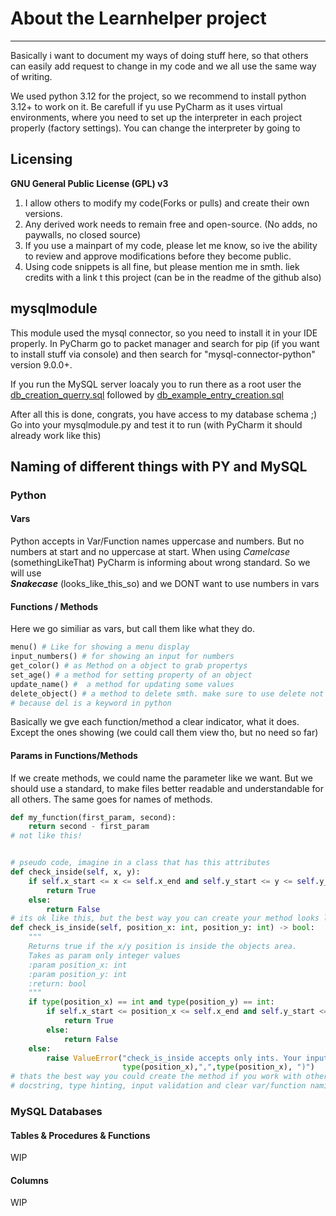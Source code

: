 # About the Learnhelper project

----
Basically i want to document my ways of doing stuff here,
so that others can easily add request to change in my code and we all use the
same way of writing.

We used python 3.12 for the project, so we recommend to install python 3.12+ to work on it.
Be carefull if yu use PyCharm as it uses virtual environments, where you need to set up the 
interpreter in each project properly (factory settings).
You can change the interpreter by going to 

## Licensing
**GNU General Public License (GPL) v3**
1. I allow others to modify my code(Forks or pulls) and create their own versions.
2. Any derived work needs to remain free and open-source. (No adds, no paywalls, no closed source)
3. If you use a mainpart of my code, please let me know, so ive the ability to review and approve modifications before they become public.
4. Using code snippets is all fine, but please mention me in smth. liek credits with a link t this project
(can be in the readme of the github also)
      

## mysqlmodule
This module used the mysql connector, so you need to install it in your IDE properly.
In PyCharm go to packet manager and search for pip (if you want to install stuff via console)
and then search for "mysql-connector-python" version 9.0.0+.

If you run the MySQL server loacaly you to run there as a root user the
[db_creation_querry.sql]() followed by
[db_example_entry_creation.sql]()

After all this is done, congrats, you have access to my database schema ;)
Go into your mysqlmodule.py and test it to run (with PyCharm it should already work like this)



## Naming of different things with PY and MySQL
### Python
#### Vars
Python accepts in Var/Function names uppercase and numbers.
But no numbers at start and no uppercase at start.
When using *Camelcase* (somethingLikeThat) PyCharm is informing about
wrong standard. So we will use  
***Snakecase*** (looks_like_this_so)
and we DONT want to use numbers in vars

#### Functions / Methods

Here we go similiar as vars, but call them like what they do. 
```python
menu() # Like for showing a menu display
input_numbers() # for showing an input for numbers
get_color() # as Method on a object to grab propertys
set_age() # a method for setting property of an object
update_name() #  a method for updating some values
delete_object() # a method to delete smth. make sure to use delete not del,
# because del is a keyword in python

```
Basically we gve each function/method a clear indicator, what it does.
Except the ones showing (we could call them view tho, but no need so far)

#### Params in Functions/Methods
If we create methods, we could name the parameter like we want.
But we should use a standard, to make files better readable and understandable for all others.
The same goes for names of methods.
```python
def my_function(first_param, second):
    return second - first_param
# not like this!


# pseudo code, imagine in a class that has this attributes
def check_inside(self, x, y):
    if self.x_start <= x <= self.x_end and self.y_start <= y <= self.y_end:
        return True
    else:
        return False
# its ok like this, but the best way you can create your method looks like this:
def check_is_inside(self, position_x: int, position_y: int) -> bool:
    """
    Returns true if the x/y position is inside the objects area.
    Takes as param only integer values
    :param position_x: int
    :param position_y: int
    :return: bool
    """
    if type(position_x) == int and type(position_y) == int:
        if self.x_start <= position_x <= self.x_end and self.y_start <= position_y <= self.y_end:
            return True
        else:
            return False
    else:
        raise ValueError("check_is_inside accepts only ints. Your inputs were (",
                         type(position_x),",",type(position_x), ")")
# thats the best way you could create the method if you work with others.
# docstring, type hinting, input validation and clear var/function naming

```

### MySQL Databases
#### Tables & Procedures & Functions
WIP

#### Columns
WIP


